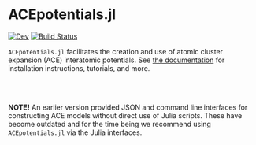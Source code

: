 # ACEpotentials.jl

[![Dev](https://img.shields.io/badge/docs-dev-blue.svg)](https://acesuit.github.io/ACEpotentials.jl/dev)
[![Build Status](https://github.com/acesuit/ACEpotentials.jl/actions/workflows/CI.yml/badge.svg?branch=main)](https://github.com/acesuit/ACEpotentials.jl/actions/workflows/CI.yml?query=branch%3Amain)

`ACEpotentials.jl` facilitates the creation and use of atomic cluster expansion (ACE) interatomic potentials. See [the documentation](https://acesuit.github.io/ACEpotentials.jl/dev) for installation instructions, tutorials, and more.

<br> <br>

**NOTE!** An earlier version provided JSON and command line interfaces for constructing ACE models without direct use of Julia scripts. These have become outdated and for the time being we recommend using `ACEpotentials.jl` via the Julia interfaces.
